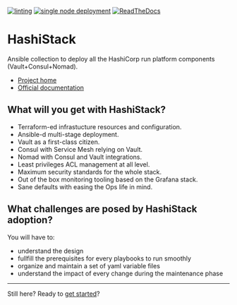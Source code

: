 [![linting](https://github.com/wescale/hashistack/actions/workflows/lint.yml/badge.svg)](https://github.com/wescale/hashistack/actions/workflows/lint.yml)
[![single node deployment](https://github.com/wescale/hashistack/actions/workflows/archi-mono.yml/badge.svg)](https://github.com/wescale/hashistack/actions/workflows/archi-mono.yml)
[![ReadTheDocs](https://readthedocs.org/projects/hashistack/badge/?version=latest)](https://hashistack.readthedocs.io/en/latest/?badge=latest)
# HashiStack

Ansible collection to deploy all the HashiCorp run platform components (Vault+Consul+Nomad).

* [Project home](https://github.com/wescale/hashistack)
* [Official documentation](https://hashistack.rtfd.io)

## What will you get with HashiStack?

* Terraform-ed infrastucture resources and configuration.
* Ansible-d multi-stage deployment.
* Vault as a first-class citizen.
* Consul with Service Mesh relying on Vault.
* Nomad with Consul and Vault integrations.
* Least privileges ACL management at all level.
* Maximum security standards for the whole stack.
* Out of the box monitoring tooling based on the Grafana stack.
* Sane defaults with easing the Ops life in mind.

## What challenges are posed by HashiStack adoption?

You will have to:

* understand the design
* fullfill the prerequisites for every playbooks to run smoothly
* organize and maintain a set of yaml variable files
* understand the impact of every change during the maintenance phase

----

Still here? Ready to [get started](https://hashistack.readthedocs.io/en/latest/tutorials/setup_workspace.html)?

